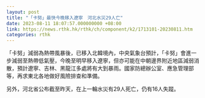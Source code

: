 ```yaml
---
layout: post
title: "「卡努」最快今晚移入遼寧　河北水災29人亡"
date: 2023-08-11 18:07:57.000000000 +08:00
link: https://news.rthk.hk/rthk/ch/component/k2/1713101-20230811.htm
categories: rthk
---
```


「卡努」減弱為熱帶風暴後，已移入北韓境內，中央氣象台預計，「卡努」會進一步減弱至熱帶低氣壓，今晚至明早移入遼寧，但亦可能在中朝邊界附近地區減弱消散，預計遼寧、吉林、黑龍江多處將有大到暴雨。國家防總辦公室、應急管理部等，再求東北各地做好風險排查和準備。

另外，河北省公布截至昨天，在上一輪水災有29人死亡，仍有16人失蹤。
